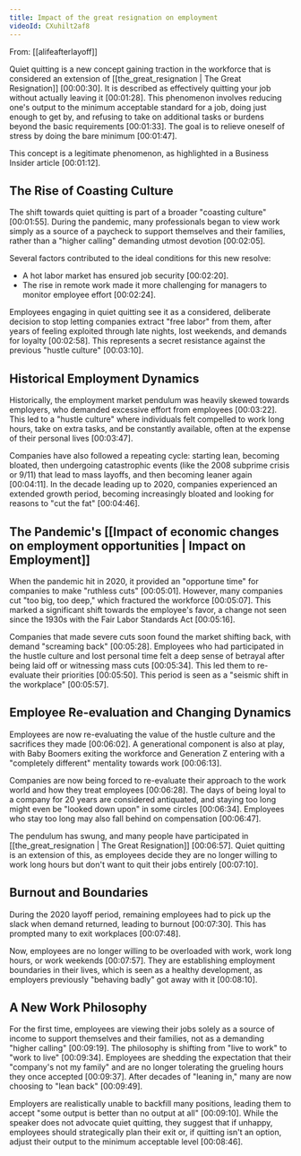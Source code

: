 ```yaml
---
title: Impact of the great resignation on employment
videoId: CXuhilt2af8
---
```


From: [[alifeafterlayoff]] <br/> 

Quiet quitting is a new concept gaining traction in the workforce that is considered an extension of [[the_great_resignation | The Great Resignation]] <a class="yt-timestamp" data-t="00:00:30">[00:00:30]</a>. It is described as effectively quitting your job without actually leaving it <a class="yt-timestamp" data-t="00:01:28">[00:01:28]</a>. This phenomenon involves reducing one's output to the minimum acceptable standard for a job, doing just enough to get by, and refusing to take on additional tasks or burdens beyond the basic requirements <a class="yt-timestamp" data-t="00:01:33">[00:01:33]</a>. The goal is to relieve oneself of stress by doing the bare minimum <a class="yt-timestamp" data-t="00:01:47">[00:01:47]</a>.

This concept is a legitimate phenomenon, as highlighted in a Business Insider article <a class="yt-timestamp" data-t="00:01:12">[00:01:12]</a>.

## The Rise of Coasting Culture

The shift towards quiet quitting is part of a broader "coasting culture" <a class="yt-timestamp" data-t="00:01:55">[00:01:55]</a>. During the pandemic, many professionals began to view work simply as a source of a paycheck to support themselves and their families, rather than a "higher calling" demanding utmost devotion <a class="yt-timestamp" data-t="00:02:05">[00:02:05]</a>.

Several factors contributed to the ideal conditions for this new resolve:
*   A hot labor market has ensured job security <a class="yt-timestamp" data-t="00:02:20">[00:02:20]</a>.
*   The rise in remote work made it more challenging for managers to monitor employee effort <a class="yt-timestamp" data-t="00:02:24">[00:02:24]</a>.

Employees engaging in quiet quitting see it as a considered, deliberate decision to stop letting companies extract "free labor" from them, after years of feeling exploited through late nights, lost weekends, and demands for loyalty <a class="yt-timestamp" data-t="00:02:58">[00:02:58]</a>. This represents a secret resistance against the previous "hustle culture" <a class="yt-timestamp" data-t="00:03:10">[00:03:10]</a>.

## Historical Employment Dynamics

Historically, the employment market pendulum was heavily skewed towards employers, who demanded excessive effort from employees <a class="yt-timestamp" data-t="00:03:22">[00:03:22]</a>. This led to a "hustle culture" where individuals felt compelled to work long hours, take on extra tasks, and be constantly available, often at the expense of their personal lives <a class="yt-timestamp" data-t="00:03:47">[00:03:47]</a>.

Companies have also followed a repeating cycle: starting lean, becoming bloated, then undergoing catastrophic events (like the 2008 subprime crisis or 9/11) that lead to mass layoffs, and then becoming leaner again <a class="yt-timestamp" data-t="00:04:11">[00:04:11]</a>. In the decade leading up to 2020, companies experienced an extended growth period, becoming increasingly bloated and looking for reasons to "cut the fat" <a class="yt-timestamp" data-t="00:04:46">[00:04:46]</a>.

## The Pandemic's [[Impact of economic changes on employment opportunities | Impact on Employment]]

When the pandemic hit in 2020, it provided an "opportune time" for companies to make "ruthless cuts" <a class="yt-timestamp" data-t="00:05:01">[00:05:01]</a>. However, many companies cut "too big, too deep," which fractured the workforce <a class="yt-timestamp" data-t="00:05:07">[00:05:07]</a>. This marked a significant shift towards the employee's favor, a change not seen since the 1930s with the Fair Labor Standards Act <a class="yt-timestamp" data-t="00:05:16">[00:05:16]</a>.

Companies that made severe cuts soon found the market shifting back, with demand "screaming back" <a class="yt-timestamp" data-t="00:05:28">[00:05:28]</a>. Employees who had participated in the hustle culture and lost personal time felt a deep sense of betrayal after being laid off or witnessing mass cuts <a class="yt-timestamp" data-t="00:05:34">[00:05:34]</a>. This led them to re-evaluate their priorities <a class="yt-timestamp" data-t="00:05:50">[00:05:50]</a>. This period is seen as a "seismic shift in the workplace" <a class="yt-timestamp" data-t="00:05:57">[00:05:57]</a>.

## Employee Re-evaluation and Changing Dynamics

Employees are now re-evaluating the value of the hustle culture and the sacrifices they made <a class="yt-timestamp" data-t="00:06:02">[00:06:02]</a>. A generational component is also at play, with Baby Boomers exiting the workforce and Generation Z entering with a "completely different" mentality towards work <a class="yt-timestamp" data-t="00:06:13">[00:06:13]</a>.

Companies are now being forced to re-evaluate their approach to the work world and how they treat employees <a class="yt-timestamp" data-t="00:06:28">[00:06:28]</a>. The days of being loyal to a company for 20 years are considered antiquated, and staying too long might even be "looked down upon" in some circles <a class="yt-timestamp" data-t="00:06:34">[00:06:34]</a>. Employees who stay too long may also fall behind on compensation <a class="yt-timestamp" data-t="00:06:47">[00:06:47]</a>.

The pendulum has swung, and many people have participated in [[the_great_resignation | The Great Resignation]] <a class="yt-timestamp" data-t="00:06:57">[00:06:57]</a>. Quiet quitting is an extension of this, as employees decide they are no longer willing to work long hours but don't want to quit their jobs entirely <a class="yt-timestamp" data-t="00:07:10">[00:07:10]</a>.

## Burnout and Boundaries

During the 2020 layoff period, remaining employees had to pick up the slack when demand returned, leading to burnout <a class="yt-timestamp" data-t="00:07:30">[00:07:30]</a>. This has prompted many to exit workplaces <a class="yt-timestamp" data-t="00:07:48">[00:07:48]</a>.

Now, employees are no longer willing to be overloaded with work, work long hours, or work weekends <a class="yt-timestamp" data-t="00:07:57">[00:07:57]</a>. They are establishing employment boundaries in their lives, which is seen as a healthy development, as employers previously "behaving badly" got away with it <a class="yt-timestamp" data-t="00:08:10">[00:08:10]</a>.

## A New Work Philosophy

For the first time, employees are viewing their jobs solely as a source of income to support themselves and their families, not as a demanding "higher calling" <a class="yt-timestamp" data-t="00:09:19">[00:09:19]</a>. The philosophy is shifting from "live to work" to "work to live" <a class="yt-timestamp" data-t="00:09:34">[00:09:34]</a>. Employees are shedding the expectation that their "company's not my family" and are no longer tolerating the grueling hours they once accepted <a class="yt-timestamp" data-t="00:09:37">[00:09:37]</a>. After decades of "leaning in," many are now choosing to "lean back" <a class="yt-timestamp" data-t="00:09:49">[00:09:49]</a>.

Employers are realistically unable to backfill many positions, leading them to accept "some output is better than no output at all" <a class="yt-timestamp" data-t="00:09:10">[00:09:10]</a>. While the speaker does not advocate quiet quitting, they suggest that if unhappy, employees should strategically plan their exit or, if quitting isn't an option, adjust their output to the minimum acceptable level <a class="yt-timestamp" data-t="00:08:46">[00:08:46]</a>.